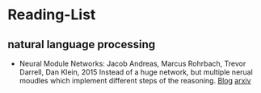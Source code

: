# Reading-List

## natural language processing
* Neural Module Networks: Jacob Andreas, Marcus Rohrbach, Trevor Darrell, Dan Klein, 2015
Instead of a huge network, but multiple nerual moudles which implement different steps of the reasoning.
[Blog](https://bair.berkeley.edu/blog/2017/06/20/learning-to-reason-with-neural-module-networks/)
[arxiv](https://arxiv.org/abs/1511.02799)
